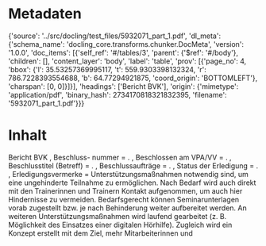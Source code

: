 # Metadaten
{'source': '../src/docling/test_files/5932071_part_1.pdf', 'dl_meta': {'schema_name': 'docling_core.transforms.chunker.DocMeta', 'version': '1.0.0', 'doc_items': [{'self_ref': '#/tables/3', 'parent': {'$ref': '#/body'}, 'children': [], 'content_layer': 'body', 'label': 'table', 'prov': [{'page_no': 4, 'bbox': {'l': 35.53257369995117, 't': 559.9303398132324, 'r': 786.7228393554688, 'b': 64.77294921875, 'coord_origin': 'BOTTOMLEFT'}, 'charspan': [0, 0]}]}], 'headings': ['Bericht BVK'], 'origin': {'mimetype': 'application/pdf', 'binary_hash': 2734170818321832395, 'filename': '5932071_part_1.pdf'}}}

# Inhalt
Bericht BVK
, Beschluss- nummer = . , Beschlossen am VPA/VV = . , Beschlusstitel (Betreff) = . , Beschlussaufträge = . , Status der Erledigung = . , Erledigungsvermerke = Unterstützungsmaßnahmen notwendig sind, um eine ungehinderte Teilnahme zu ermöglichen. Nach Bedarf wird auch direkt mit den Trainerinnen und Trainern Kontakt aufgenommen, um auch hier Hindernisse zu vermeiden. Bedarfsgerecht können Seminarunterlagen vorab zugestellt bzw. je nach Behinderung weiter aufbereitet werden. An weiteren Unterstützungsmaßnahmen wird laufend gearbeitet (z. B. Möglichkeit des Einsatzes einer digitalen Hörhilfe). Zugleich wird ein Konzept erstellt mit dem Ziel, mehr Mitarbeiterinnen und